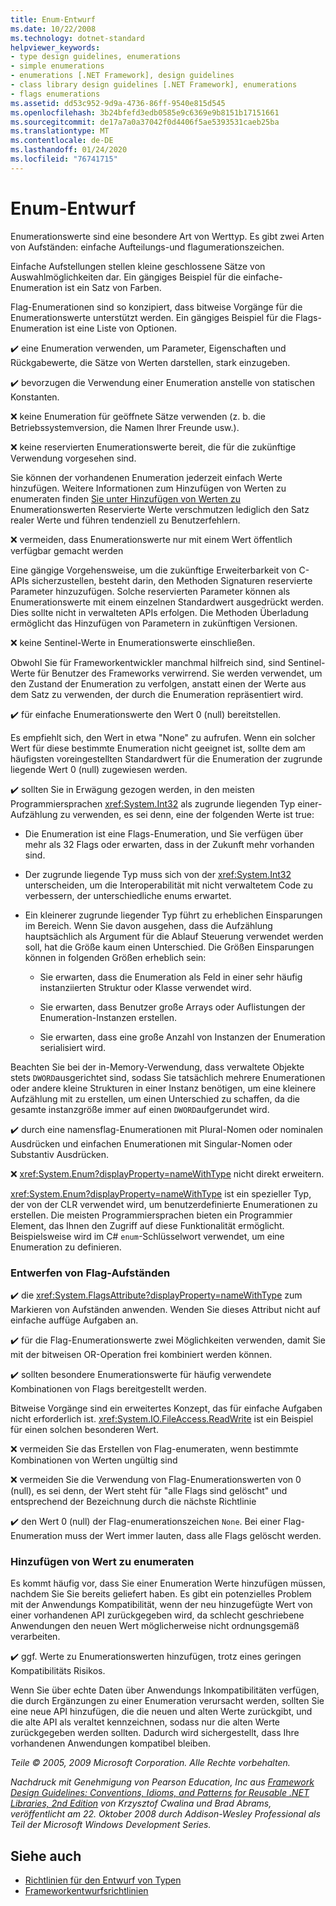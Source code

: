 ```yaml
---
title: Enum-Entwurf
ms.date: 10/22/2008
ms.technology: dotnet-standard
helpviewer_keywords:
- type design guidelines, enumerations
- simple enumerations
- enumerations [.NET Framework], design guidelines
- class library design guidelines [.NET Framework], enumerations
- flags enumerations
ms.assetid: dd53c952-9d9a-4736-86ff-9540e815d545
ms.openlocfilehash: 3b24bfefd3edb0585e9c6369e9b8151b17151661
ms.sourcegitcommit: de17a7a0a37042f0d4406f5ae5393531caeb25ba
ms.translationtype: MT
ms.contentlocale: de-DE
ms.lasthandoff: 01/24/2020
ms.locfileid: "76741715"
---
```

# <a name="enum-design"></a>Enum-Entwurf

Enumerationswerte sind eine besondere Art von Werttyp. Es gibt zwei Arten von Aufständen: einfache Aufteilungs-und flagumerationszeichen.

Einfache Aufstellungen stellen kleine geschlossene Sätze von Auswahlmöglichkeiten dar. Ein gängiges Beispiel für die einfache-Enumeration ist ein Satz von Farben.

Flag-Enumerationen sind so konzipiert, dass bitweise Vorgänge für die Enumerationswerte unterstützt werden. Ein gängiges Beispiel für die Flags-Enumeration ist eine Liste von Optionen.

✔️ eine Enumeration verwenden, um Parameter, Eigenschaften und Rückgabewerte, die Sätze von Werten darstellen, stark einzugeben.

✔️ bevorzugen die Verwendung einer Enumeration anstelle von statischen Konstanten.

❌ keine Enumeration für geöffnete Sätze verwenden (z. b. die Betriebssystemversion, die Namen Ihrer Freunde usw.).

❌ keine reservierten Enumerationswerte bereit, die für die zukünftige Verwendung vorgesehen sind.

Sie können der vorhandenen Enumeration jederzeit einfach Werte hinzufügen. Weitere Informationen zum Hinzufügen von Werten zu enumeraten finden [Sie unter Hinzufügen von Werten zu](#add_value) Enumerationswerten Reservierte Werte verschmutzen lediglich den Satz realer Werte und führen tendenziell zu Benutzerfehlern.

❌ vermeiden, dass Enumerationswerte nur mit einem Wert öffentlich verfügbar gemacht werden

Eine gängige Vorgehensweise, um die zukünftige Erweiterbarkeit von C-APIs sicherzustellen, besteht darin, den Methoden Signaturen reservierte Parameter hinzuzufügen. Solche reservierten Parameter können als Enumerationswerte mit einem einzelnen Standardwert ausgedrückt werden. Dies sollte nicht in verwalteten APIs erfolgen. Die Methoden Überladung ermöglicht das Hinzufügen von Parametern in zukünftigen Versionen.

❌ keine Sentinel-Werte in Enumerationswerte einschließen.

Obwohl Sie für Frameworkentwickler manchmal hilfreich sind, sind Sentinel-Werte für Benutzer des Frameworks verwirrend. Sie werden verwendet, um den Zustand der Enumeration zu verfolgen, anstatt einen der Werte aus dem Satz zu verwenden, der durch die Enumeration repräsentiert wird.

✔️ für einfache Enumerationswerte den Wert 0 (null) bereitstellen.

Es empfiehlt sich, den Wert in etwa "None" zu aufrufen. Wenn ein solcher Wert für diese bestimmte Enumeration nicht geeignet ist, sollte dem am häufigsten voreingestellten Standardwert für die Enumeration der zugrunde liegende Wert 0 (null) zugewiesen werden.

✔️ sollten Sie in Erwägung gezogen werden, in den meisten Programmiersprachen <xref:System.Int32> als zugrunde liegenden Typ einer-Aufzählung zu verwenden, es sei denn, eine der folgenden Werte ist true:

- Die Enumeration ist eine Flags-Enumeration, und Sie verfügen über mehr als 32 Flags oder erwarten, dass in der Zukunft mehr vorhanden sind.

- Der zugrunde liegende Typ muss sich von der <xref:System.Int32> unterscheiden, um die Interoperabilität mit nicht verwaltetem Code zu verbessern, der unterschiedliche enums erwartet.

- Ein kleinerer zugrunde liegender Typ führt zu erheblichen Einsparungen im Bereich. Wenn Sie davon ausgehen, dass die Aufzählung hauptsächlich als Argument für die Ablauf Steuerung verwendet werden soll, hat die Größe kaum einen Unterschied. Die Größen Einsparungen können in folgenden Größen erheblich sein:

  - Sie erwarten, dass die Enumeration als Feld in einer sehr häufig instanziierten Struktur oder Klasse verwendet wird.

  - Sie erwarten, dass Benutzer große Arrays oder Auflistungen der Enumeration-Instanzen erstellen.

  - Sie erwarten, dass eine große Anzahl von Instanzen der Enumeration serialisiert wird.

Beachten Sie bei der in-Memory-Verwendung, dass verwaltete Objekte stets `DWORD`ausgerichtet sind, sodass Sie tatsächlich mehrere Enumerationen oder andere kleine Strukturen in einer Instanz benötigen, um eine kleinere Aufzählung mit zu erstellen, um einen Unterschied zu schaffen, da die gesamte instanzgröße immer auf einen `DWORD`aufgerundet wird.

✔️ durch eine namensflag-Enumerationen mit Plural-Nomen oder nominalen Ausdrücken und einfachen Enumerationen mit Singular-Nomen oder Substantiv Ausdrücken.

❌ <xref:System.Enum?displayProperty=nameWithType> nicht direkt erweitern.

<xref:System.Enum?displayProperty=nameWithType> ist ein spezieller Typ, der von der CLR verwendet wird, um benutzerdefinierte Enumerationen zu erstellen. Die meisten Programmiersprachen bieten ein Programmier Element, das Ihnen den Zugriff auf diese Funktionalität ermöglicht. Beispielsweise wird im C# `enum`-Schlüsselwort verwendet, um eine Enumeration zu definieren.

<a name="design"></a>

### <a name="designing-flag-enums"></a>Entwerfen von Flag-Aufständen

✔️ die <xref:System.FlagsAttribute?displayProperty=nameWithType> zum Markieren von Aufständen anwenden. Wenden Sie dieses Attribut nicht auf einfache auffüge Aufgaben an.

✔️ für die Flag-Enumerationswerte zwei Möglichkeiten verwenden, damit Sie mit der bitweisen OR-Operation frei kombiniert werden können.

✔️ sollten besondere Enumerationswerte für häufig verwendete Kombinationen von Flags bereitgestellt werden.

Bitweise Vorgänge sind ein erweitertes Konzept, das für einfache Aufgaben nicht erforderlich ist. <xref:System.IO.FileAccess.ReadWrite> ist ein Beispiel für einen solchen besonderen Wert.

❌ vermeiden Sie das Erstellen von Flag-enumeraten, wenn bestimmte Kombinationen von Werten ungültig sind

❌ vermeiden Sie die Verwendung von Flag-Enumerationswerten von 0 (null), es sei denn, der Wert steht für "alle Flags sind gelöscht" und entsprechend der Bezeichnung durch die nächste Richtlinie

✔️ den Wert 0 (null) der Flag-enumerationszeichen `None`. Bei einer Flag-Enumeration muss der Wert immer lauten, dass alle Flags gelöscht werden.

<a name="add_value"></a>

### <a name="adding-value-to-enums"></a>Hinzufügen von Wert zu enumeraten

Es kommt häufig vor, dass Sie einer Enumeration Werte hinzufügen müssen, nachdem Sie Sie bereits geliefert haben. Es gibt ein potenzielles Problem mit der Anwendungs Kompatibilität, wenn der neu hinzugefügte Wert von einer vorhandenen API zurückgegeben wird, da schlecht geschriebene Anwendungen den neuen Wert möglicherweise nicht ordnungsgemäß verarbeiten.

✔️ ggf. Werte zu Enumerationswerten hinzufügen, trotz eines geringen Kompatibilitäts Risikos.

Wenn Sie über echte Daten über Anwendungs Inkompatibilitäten verfügen, die durch Ergänzungen zu einer Enumeration verursacht werden, sollten Sie eine neue API hinzufügen, die die neuen und alten Werte zurückgibt, und die alte API als veraltet kennzeichnen, sodass nur die alten Werte zurückgegeben werden sollten. Dadurch wird sichergestellt, dass Ihre vorhandenen Anwendungen kompatibel bleiben.

*Teile © 2005, 2009 Microsoft Corporation. Alle Rechte vorbehalten.*

*Nachdruck mit Genehmigung von Pearson Education, Inc aus [Framework Design Guidelines: Conventions, Idioms, and Patterns for Reusable .NET Libraries, 2nd Edition](https://www.informit.com/store/framework-design-guidelines-conventions-idioms-and-9780321545619) von Krzysztof Cwalina und Brad Abrams, veröffentlicht am 22. Oktober 2008 durch Addison-Wesley Professional als Teil der Microsoft Windows Development Series.*

## <a name="see-also"></a>Siehe auch

- [Richtlinien für den Entwurf von Typen](../../../docs/standard/design-guidelines/type.md)
- [Frameworkentwurfsrichtlinien](../../../docs/standard/design-guidelines/index.md)
